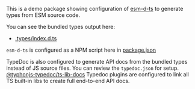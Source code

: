 This is a demo package showing configuration of [esm-d-ts](https://www.npmjs.com/package/@typhonjs-build-test/esm-d-ts)
to generate types from ESM source code.

You can see the bundled types output here:

- [.types/index.d.ts](https://github.com/typhonjs-fvtt-scratch/esm-d-ts-demo/blob/main/.types/index.d.ts)

`esm-d-ts` is configured as a NPM script here in [package.json](https://github.com/typhonjs-fvtt-scratch/esm-d-ts-demo/blob/main/package.json#L19)

TypeDoc is also configured to generate API docs from the bundled types instead of JS source files. You can review
the `typedoc.json` for setup. [@typhonjs-typedoc/ts-lib-docs](https://www.npmjs.com/package/@typhonjs-typedoc/ts-lib-docs) Typedoc
plugins are configured to link all TS built-in libs to create full end-to-end API docs.
